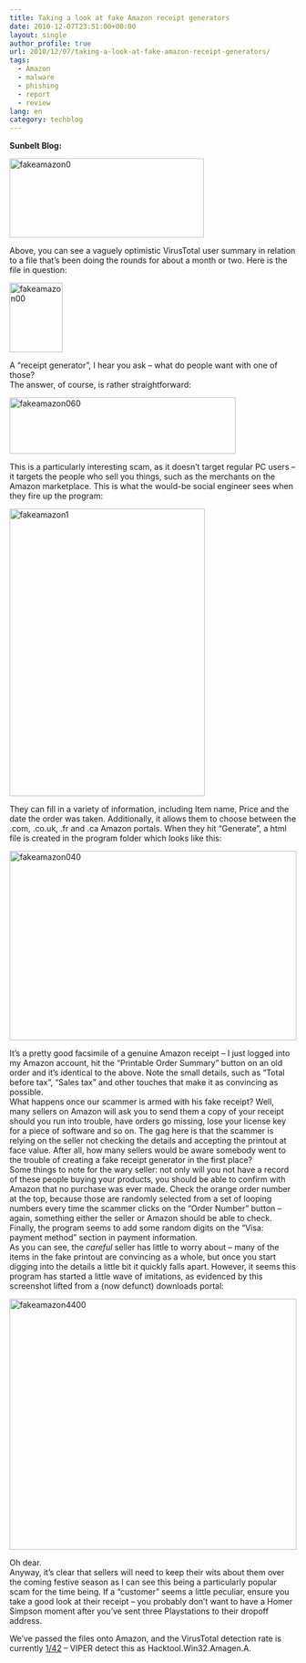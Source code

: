 ```yaml
---
title: Taking a look at fake Amazon receipt generators
date: 2010-12-07T23:51:00+00:00
layout: single
author_profile: true
url: 2010/12/07/taking-a-look-at-fake-amazon-receipt-generators/
tags:
  - Amazon
  - malware
  - phishing
  - report
  - review
lang: en
category: techblog
---
```

**Sunbelt Blog:** 

[<img title="fakeamazon0" border="0" alt="fakeamazon0" src="http://lh3.ggpht.com/_vaUVXcmC3OI/TP7BJCpQijI/AAAAAAAADbU/IAIQ8cYw7BI/fakeamazon0_thumb%5B3%5D.gif?imgmax=800" width="341" height="139" />](http://lh3.ggpht.com/_vaUVXcmC3OI/TP7BG86RguI/AAAAAAAADbQ/LU3glLz7cBY/s1600-h/fakeamazon0%5B5%5D.gif)

Above, you can see a vaguely optimistic VirusTotal user summary in relation to a file that’s been doing the rounds for about a month or two. Here is the file in question:

[<img title="fakeamazon00" border="0" alt="fakeamazon00" src="http://lh3.ggpht.com/_vaUVXcmC3OI/TP7BNON8lTI/AAAAAAAADbc/X_qjWXy1hvQ/fakeamazon00_thumb%5B3%5D.gif?imgmax=800" width="93" height="122" />](http://lh6.ggpht.com/_vaUVXcmC3OI/TP7BK-B8bDI/AAAAAAAADbY/e-DKKohoW48/s1600-h/fakeamazon00%5B5%5D.gif)

A “receipt generator”, I hear you ask – what do people want with one of those?  
The answer, of course, is rather straightforward:

[<img title="fakeamazon060" border="0" alt="fakeamazon060" src="http://lh3.ggpht.com/_vaUVXcmC3OI/TP7BRdhHnnI/AAAAAAAADbk/fV-bUQ0uvXI/fakeamazon060_thumb%5B1%5D.gif?imgmax=800" width="397" height="99" />](http://lh6.ggpht.com/_vaUVXcmC3OI/TP7BPSE6YsI/AAAAAAAADbg/yrIMVEFz89Y/s1600-h/fakeamazon060%5B3%5D.gif)

This is a particularly interesting scam, as it doesn’t target regular PC users – it targets the people who sell you things, such as the merchants on the Amazon marketplace. This is what the would-be social engineer sees when they fire up the program:

[<img title="fakeamazon1" border="0" alt="fakeamazon1" src="http://lh4.ggpht.com/_vaUVXcmC3OI/TP7BVmcn9jI/AAAAAAAADbs/TYUU_9KGqCQ/fakeamazon1_thumb%5B1%5D.gif?imgmax=800" width="343" height="504" />](http://lh4.ggpht.com/_vaUVXcmC3OI/TP7BTgA3Q9I/AAAAAAAADbo/-hwwVJyFoKY/s1600-h/fakeamazon1%5B3%5D.gif)

They can fill in a variety of information, including Item name, Price and the date the order was taken. Additionally, it allows them to choose between the .com, .co.uk, .fr and .ca Amazon portals. When they hit “Generate”, a html file is created in the program folder which looks like this:

[<img title="fakeamazon040" border="0" alt="fakeamazon040" src="http://lh5.ggpht.com/_vaUVXcmC3OI/TP7BZxprMJI/AAAAAAAADb0/iI69dV4ZHqo/fakeamazon040_thumb%5B1%5D.gif?imgmax=800" width="504" height="332" />](http://lh5.ggpht.com/_vaUVXcmC3OI/TP7BXnrIfBI/AAAAAAAADbw/i65y3qC3uYU/s1600-h/fakeamazon040%5B3%5D.gif)

It’s a pretty good facsimile of a genuine Amazon receipt – I just logged into my Amazon account, hit the “Printable Order Summary” button on an old order and it’s identical to the above. Note the small details, such as “Total before tax”, “Sales tax” and other touches that make it as convincing as possible.  
What happens once our scammer is armed with his fake receipt? Well, many sellers on Amazon will ask you to send them a copy of your receipt should you run into trouble, have orders go missing, lose your license key for a piece of software and so on. The gag here is that the scammer is relying on the seller not checking the details and accepting the printout at face value. After all, how many sellers would be aware somebody went to the trouble of creating a fake receipt generator in the first place?  
Some things to note for the wary seller: not only will you not have a record of these people buying your products, you should be able to confirm with Amazon that no purchase was ever made. Check the orange order number at the top, because those are randomly selected from a set of looping numbers every time the scammer clicks on the “Order Number” button – again, something either the seller or Amazon should be able to check. Finally, the program seems to add some random digits on the “Visa: payment method” section in payment information.  
As you can see, the _careful_ seller has little to worry about – many of the items in the fake printout are convincing as a whole, but once you start digging into the details a little bit it quickly falls apart. However, it seems this program has started a little wave of imitations, as evidenced by this screenshot lifted from a (now defunct) downloads portal:

[<img title="fakeamazon4400" border="0" alt="fakeamazon4400" src="http://lh6.ggpht.com/_vaUVXcmC3OI/TP7Bf_IU-BI/AAAAAAAADb8/l5VNdELdx9Y/fakeamazon4400_thumb%5B2%5D.gif?imgmax=800" width="504" height="440" />](http://lh4.ggpht.com/_vaUVXcmC3OI/TP7BcePMJaI/AAAAAAAADb4/d3zZ5rEzlpI/s1600-h/fakeamazon4400%5B6%5D.gif)

Oh dear.  
Anyway, it’s clear that sellers will need to keep their wits about them over the coming festive season as I can see this being a particularly popular scam for the time being. If a “customer” seems a little peculiar, ensure you take a good look at their receipt – you probably don’t want to have a Homer Simpson moment after you’ve sent three Playstations to their dropoff address.

We’ve passed the files onto Amazon, and the VirusTotal detection rate is currently [1/42](http://www.virustotal.com/file-scan/report.html?id=5cf020ed6f8bc5eecaf6870d87cb4d787302771a7ebb51e10fd8f8ce7297faa1-1291671982) – VIPER detect this as Hacktool.Win32.Amagen.A.